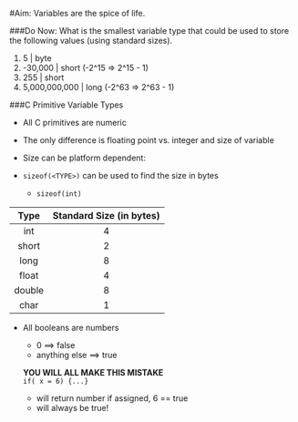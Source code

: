 #Aim: Variables are the spice of life.

###Do Now: What is the smallest variable type that could be used to store the following values (using standard sizes).

   1. 5	     	    |	     byte
   2. -30,000		|     short (-2^15 => 2^15 - 1)
   3. 255		    |     short
   4. 5,000,000,000	|     long (-2^63 => 2^63 - 1)

###C Primitive Variable Types
 
  - All C primitives are numeric
       
  - The only difference is floating point vs. integer and size of variable    
   
  - Size can be platform dependent:

  - `sizeof(<TYPE>)` can be used to find the size in bytes

    - `sizeof(int)`

|Type	|		Standard Size (in bytes)|
|:-----:|:-----------------------------:|
|   int |				4 |
|   short|			2|
|   long|				8|
|   float|			4|
|   double|			8|
|   char|				1|

  - All booleans are numbers
    - 0 ==> false
    - anything else ==> true

    **YOU WILL ALL MAKE THIS MISTAKE**  
		`if( x = 6) {...}`
	   
	 - will return number if assigned, 6 == true
	 - will always be true!

